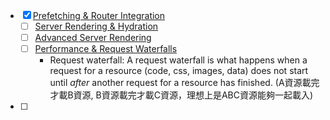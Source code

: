 * [x] [Prefetching & Router Integration](https://tanstack.com/query/latest/docs/framework/react/guides/prefetching)
	* [ ] [Server Rendering & Hydration](https://tanstack.com/query/latest/docs/framework/react/guides/ssr#staleness-is-measured-from-when-the-query-was-fetched-on-the-server)
	* [ ] [Advanced Server Rendering](https://tanstack.com/query/latest/docs/framework/react/guides/advanced-ssr)
	* [ ] [Performance & Request Waterfalls](https://tanstack.com/query/latest/docs/framework/react/guides/request-waterfalls)
		*  Request waterfall: A request waterfall is what happens when a request for a resource (code, css, images, data) does not start until _after_ another request for a resource has finished.  (A資源載完才載B資源, B資源載完才載C資源，理想上是ABC資源能夠一起載入)
* [ ] 